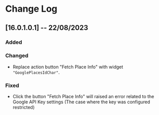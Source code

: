 # Change Log

## [16.0.1.0.1] -- 22/08/2023
### Added
### Changed
 - Replace action button "Fetch Place Info" with widget `"GooglePlacesIdChar"`.
### Fixed 
 - Click the button "Fetch Place Info" will raised an error related to the Google API Key settings (The case where the key was configured restricted)
